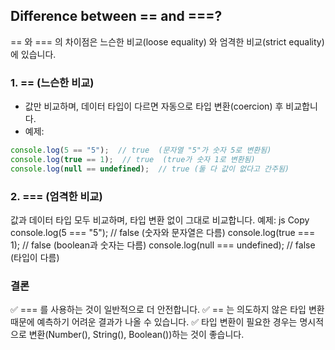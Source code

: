 ## Difference between == and ===?
== 와 === 의 차이점은 느슨한 비교(loose equality) 와 엄격한 비교(strict equality) 에 있습니다.

### 1. == (느슨한 비교)
- 값만 비교하며, 데이터 타입이 다르면 자동으로 타입 변환(coercion) 후 비교합니다.
- 예제:
```js
console.log(5 == "5");  // true  (문자열 "5"가 숫자 5로 변환됨)
console.log(true == 1);  // true  (true가 숫자 1로 변환됨)
console.log(null == undefined);  // true (둘 다 값이 없다고 간주됨)
```
### 2. === (엄격한 비교)
값과 데이터 타입 모두 비교하며, 타입 변환 없이 그대로 비교합니다.
예제:
js
Copy
console.log(5 === "5");  // false (숫자와 문자열은 다름)
console.log(true === 1);  // false (boolean과 숫자는 다름)
console.log(null === undefined);  // false (타입이 다름)

### 결론
✅ === 를 사용하는 것이 일반적으로 더 안전합니다.
✅ == 는 의도하지 않은 타입 변환 때문에 예측하기 어려운 결과가 나올 수 있습니다.
✅ 타입 변환이 필요한 경우는 명시적으로 변환(Number(), String(), Boolean())하는 것이 좋습니다.
